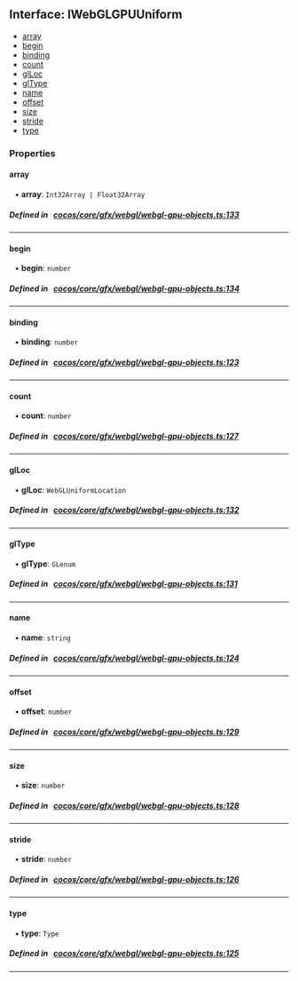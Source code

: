 ## Interface: IWebGLGPUUniform

- [array](#array)
- [begin](#begin)
- [binding](#binding)
- [count](#count)
- [glLoc](#glLoc)
- [glType](#glType)
- [name](#name)
- [offset](#offset)
- [size](#size)
- [stride](#stride)
- [type](#type)

### Properties

#### array

<div style="margin-left: 10px;">


• **array**: ``Int32Array | Float32Array``

</div>


##### Defined in &nbsp;   [cocos/core/gfx/webgl/webgl-gpu-objects.ts:133](https://github.com/cocos-creator/engine/blob/c7bf6b8a9/cocos/core/gfx/webgl/webgl-gpu-objects.ts#L133)&nbsp;

___
#### begin

<div style="margin-left: 10px;">


• **begin**: ``number``

</div>


##### Defined in &nbsp;   [cocos/core/gfx/webgl/webgl-gpu-objects.ts:134](https://github.com/cocos-creator/engine/blob/c7bf6b8a9/cocos/core/gfx/webgl/webgl-gpu-objects.ts#L134)&nbsp;

___
#### binding

<div style="margin-left: 10px;">


• **binding**: ``number``

</div>


##### Defined in &nbsp;   [cocos/core/gfx/webgl/webgl-gpu-objects.ts:123](https://github.com/cocos-creator/engine/blob/c7bf6b8a9/cocos/core/gfx/webgl/webgl-gpu-objects.ts#L123)&nbsp;

___
#### count

<div style="margin-left: 10px;">


• **count**: ``number``

</div>


##### Defined in &nbsp;   [cocos/core/gfx/webgl/webgl-gpu-objects.ts:127](https://github.com/cocos-creator/engine/blob/c7bf6b8a9/cocos/core/gfx/webgl/webgl-gpu-objects.ts#L127)&nbsp;

___
#### glLoc

<div style="margin-left: 10px;">


• **glLoc**: ``WebGLUniformLocation``

</div>


##### Defined in &nbsp;   [cocos/core/gfx/webgl/webgl-gpu-objects.ts:132](https://github.com/cocos-creator/engine/blob/c7bf6b8a9/cocos/core/gfx/webgl/webgl-gpu-objects.ts#L132)&nbsp;

___
#### glType

<div style="margin-left: 10px;">


• **glType**: ``GLenum``

</div>


##### Defined in &nbsp;   [cocos/core/gfx/webgl/webgl-gpu-objects.ts:131](https://github.com/cocos-creator/engine/blob/c7bf6b8a9/cocos/core/gfx/webgl/webgl-gpu-objects.ts#L131)&nbsp;

___
#### name

<div style="margin-left: 10px;">


• **name**: ``string``

</div>


##### Defined in &nbsp;   [cocos/core/gfx/webgl/webgl-gpu-objects.ts:124](https://github.com/cocos-creator/engine/blob/c7bf6b8a9/cocos/core/gfx/webgl/webgl-gpu-objects.ts#L124)&nbsp;

___
#### offset

<div style="margin-left: 10px;">


• **offset**: ``number``

</div>


##### Defined in &nbsp;   [cocos/core/gfx/webgl/webgl-gpu-objects.ts:129](https://github.com/cocos-creator/engine/blob/c7bf6b8a9/cocos/core/gfx/webgl/webgl-gpu-objects.ts#L129)&nbsp;

___
#### size

<div style="margin-left: 10px;">


• **size**: ``number``

</div>


##### Defined in &nbsp;   [cocos/core/gfx/webgl/webgl-gpu-objects.ts:128](https://github.com/cocos-creator/engine/blob/c7bf6b8a9/cocos/core/gfx/webgl/webgl-gpu-objects.ts#L128)&nbsp;

___
#### stride

<div style="margin-left: 10px;">


• **stride**: ``number``

</div>


##### Defined in &nbsp;   [cocos/core/gfx/webgl/webgl-gpu-objects.ts:126](https://github.com/cocos-creator/engine/blob/c7bf6b8a9/cocos/core/gfx/webgl/webgl-gpu-objects.ts#L126)&nbsp;

___
#### type

<div style="margin-left: 10px;">


• **type**: ``Type``

</div>


##### Defined in &nbsp;   [cocos/core/gfx/webgl/webgl-gpu-objects.ts:125](https://github.com/cocos-creator/engine/blob/c7bf6b8a9/cocos/core/gfx/webgl/webgl-gpu-objects.ts#L125)&nbsp;

___
